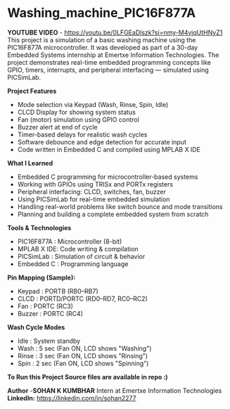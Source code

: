# Washing_machine_PIC16F877A

**YOUTUBE VIDEO** - https://youtu.be/0LFGEaDlszk?si=nmy-M4vjqUtHNyZ1
This project is a simulation of a basic washing machine using the PIC16F877A microcontroller.
It was developed as part of a 30-day Embedded Systems internship at Emertxe Information Technologies.
The project demonstrates real-time embedded programming concepts like GPIO, timers, interrupts, and peripheral interfacing — simulated using PICSimLab.

**Project Features**

- Mode selection via Keypad (Wash, Rinse, Spin, Idle)
- CLCD Display for showing system status
- Fan (motor) simulation using GPIO control
- Buzzer alert at end of cycle
- Timer-based delays for realistic wash cycles
- Software debounce and edge detection for accurate input
- Code written in Embedded C and compiled using MPLAB X IDE

**What I Learned**

- Embedded C programming for microcontroller-based systems
- Working with GPIOs using TRISx and PORTx registers
- Peripheral interfacing: CLCD, switches, fan, buzzer
- Using PICSimLab for real-time embedded simulation
- Handling real-world problems like switch bounce and mode transitions
- Planning and building a complete embedded system from scratch

**Tools & Technologies**

- PIC16F877A : Microcontroller (8-bit)
- MPLAB X IDE: Code writing & compilation
- PICSimLab  : Simulation of circuit & behavior
- Embedded C : Programming language

**Pin Mapping (Sample):**
- Keypad    : PORTB (RB0–RB7)
- CLCD      : PORTD/PORTC (RD0–RD7, RC0–RC2)
- Fan       : PORTC (RC3)
- Buzzer    : PORTC (RC4)

**Wash Cycle Modes**

- Idle   : System standby
- Wash   : 5 sec (Fan ON, LCD shows "Washing")
- Rinse  : 3 sec (Fan ON, LCD shows "Rinsing")
- Spin   : 2 sec (Fan ON, LCD shows "Spinning")

**To Run this Project Source files are available in repo :)**

**Author**
-**SOHAN K KUMBHAR**
Intern at Emertxe Information Technologies
**LinkedIn:** https://linkedin.com/in/sohan2277
